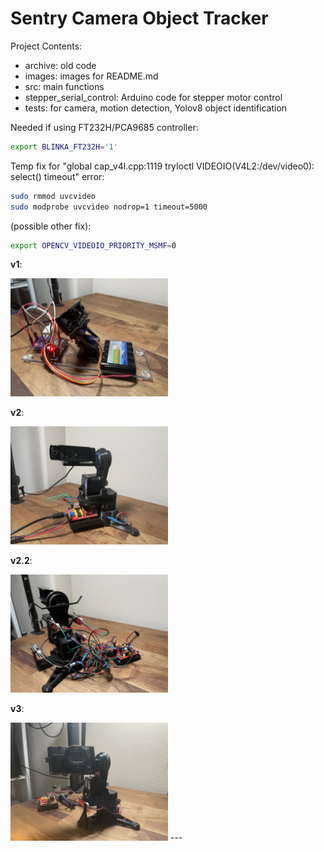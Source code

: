 # Sentry Camera Object Tracker

Project Contents:
- archive: old code
- images: images for README.md
- src: main functions
- stepper_serial_control: Arduino code for stepper motor control
- tests: for camera, motion detection, Yolov8 object identification

Needed if using FT232H/PCA9685 controller:
```bash
export BLINKA_FT232H='1'
```

Temp fix for "global cap_v4l.cpp:1119 tryIoctl VIDEOIO(V4L2:/dev/video0): select() timeout" error:
```bash
sudo rmmod uvcvideo
sudo modprobe uvcvideo nodrop=1 timeout=5000
```
(possible other fix):
```bash
export OPENCV_VIDEOIO_PRIORITY_MSMF=0
```

**v1**:

<img src="images/v1.jpg" width="50%" height="50%">

**v2**:

<img src="images/v2.jpg" width="50%" height="50%">

**v2.2**:

<img src="images/v2_2.jpeg" width="50%" height="50%">

**v3**:

<img src="images/v3.jpeg" width="50%" height="50%">
---
